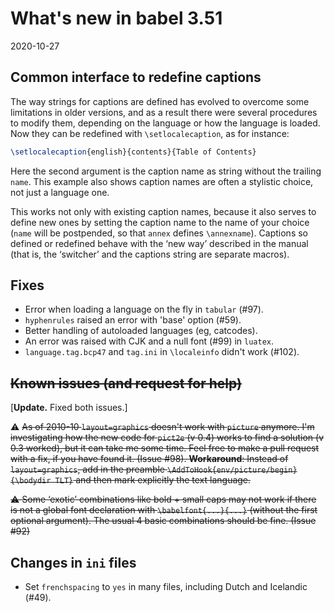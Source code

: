 # What's new in babel 3.51

2020-10-27

## Common interface to redefine captions 

The way strings for captions are defined has evolved to overcome some limitations in older versions, and as a result there were several procedures to modify them, depending on the language or how the language is loaded. Now they can be redefined with `\setlocalecaption`, as for instance:
```tex
\setlocalecaption{english}{contents}{Table of Contents}
```

Here the second argument is the caption name as string without the
trailing `name`. This example also shows caption names are often a
stylistic choice, not just a language one.

This works not only with existing caption names, because it also serves to define new ones by setting the caption name to the name of your choice (`name` will be postpended, so that `annex` defines `\annexname`). Captions so defined or redefined behave with the ‘new way’ described in the manual (that is, the ‘switcher’ and the captions string are separate macros).

## Fixes

* Error when loading a language on the fly in `tabular` (#97).
* `hyphenrules` raised an error with 'base' option (#59).
* Better handling of autoloaded languages (eg, catcodes).
* An error was raised with CJK and a null font (#99) in `luatex`.
* `language.tag.bcp47` and `tag.ini` in `\localeinfo` didn't work (#102).

## <del>Known issues (and request for help)</del>

[**Update.** Fixed both issues.]

⚠ <del>As of 2010-10 `layout=graphics` doesn't work with `picture`
anymore. I'm investigating how the new code for `pict2e` (v 0.4) works
to find a solution (v 0.3 worked), but it can take me some time. Feel
free to make a pull request with a fix, if you have found it. (Issue
#98). **Workaround**: Instead of `layout=graphics`, add in the preamble
`\AddToHook{env/picture/begin}{\bodydir TLT}` and then mark explicitly
the text language.</del>


<del>⚠ Some ‘exotic’ combinations like bold + small caps may not work if
there is not a global font declaration with `\babelfont{...}{...}`
(without the first optional argument). The usual 4 basic combinations
should be fine. (Issue #92)</del>

## Changes in `ini` files

* Set `frenchspacing` to `yes` in many files, including Dutch and Icelandic (#49).